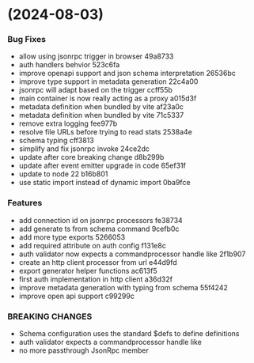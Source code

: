 #  (2024-08-03)


### Bug Fixes

* allow using jsonrpc trigger in browser 49a8733
* auth handlers behvior 523c6fa
* improve openapi support and json schema interpretation 26536bc
* improve type support in metadata generation 22c4a00
* jsonrpc will adapt based on the trigger ccff55b
* main container is now really acting as a proxy a015d3f
* metadata definition when bundled by vite af23a0c
* metadata definition when bundled by vite 71c5337
* remove extra logging fee977b
* resolve file URLs before trying to read stats 2538a4e
* schema typing cff3813
* simplify and fix jsonrpc invoke 24ce2dc
* update after core breaking change d8b299b
* update after event emitter upgrade in code 65ef31f
* update to node 22 b16b801
* use static import instead of dynamic import 0ba9fce


### Features

* add connection id on jsonrpc processors fe38734
* add generate ts from schema command 9cefb0c
* add more type exports 5266053
* add required attribute on auth config f131e8c
* auth validator now expects a commandprocessor handle like 2f1b907
* create an http client processor from url e44d9fd
* export generator helper functions ac613f5
* first auth implementation in http client a36d32f
* improve metadata generation with typing from schema 55f4242
* improve open api support c99299c


### BREAKING CHANGES

* Schema configuration uses the standard $defs to define definitions
* auth validator expects a commandprocessor handle like
* no more passthrough JsonRpc member



